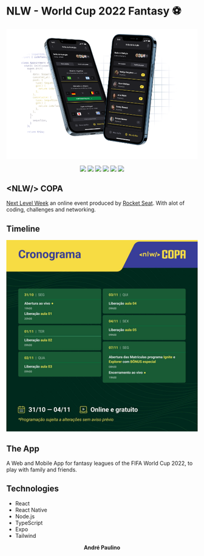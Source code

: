 # NLW - World Cup 2022 Fantasy ⚽

![World Cup 2022 fantasy iphone mockup](/images/world_cup_fantasy_mockup.png)

<p align="center">
	<img src="https://img.shields.io/badge/React-20232A?style=for-the-badge&logo=react&logoColor=61DAFB"><img>
	<img src="https://img.shields.io/badge/React_Native-20232A?style=for-the-badge&logo=react&logoColor=61DAFB"><img>
	<img src="https://img.shields.io/badge/Node.js-339933?style=for-the-badge&logo=nodedotjs&logoColor=white"><img>
	<img src="https://img.shields.io/badge/TypeScript-007ACC?style=for-the-badge&logo=typescript&logoColor=white"><img>
	<img src="https://img.shields.io/badge/Expo-1B1F23?style=for-the-badge&logo=expo&logoColor=white"><img>
	<img src="https://img.shields.io/badge/Tailwind_CSS-38B2AC?style=for-the-badge&logo=tailwind-css&logoColor=white"><img>
</p>

## <NLW\/> COPA
[Next Level Week](https://lp.rocketseat.com.br/nlw) an online event produced by [Rocket Seat](https://www.rocketseat.com.br/). With alot of coding, challenges and networking.

## Timeline
![cronograma](/images/nlw_cronograma.jpg)

## The App
A Web and Mobile App for fantasy leagues of the FIFA World Cup 2022, to play with family and friends.

## Technologies
* React
* React Native
* Node.js
* TypeScript
* Expo
* Tailwind

<p align="center">
	<b>
		André Paulino
	</b>
</p>
